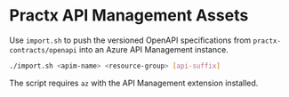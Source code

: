 # Practx API Management Assets

Use `import.sh` to push the versioned OpenAPI specifications from `practx-contracts/openapi` into an
Azure API Management instance.

```bash
./import.sh <apim-name> <resource-group> [api-suffix]
```

The script requires `az` with the API Management extension installed.

